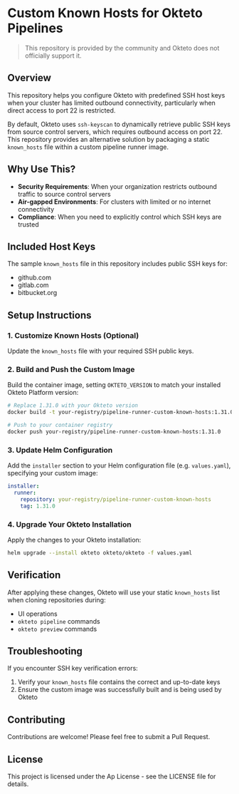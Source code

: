 # Custom Known Hosts for Okteto Pipelines

> This repository is provided by the community and Okteto does not officially support it.

## Overview

This repository helps you configure Okteto with predefined SSH host keys when your cluster has limited outbound connectivity, particularly when direct access to port 22 is restricted.

By default, Okteto uses `ssh-keyscan` to dynamically retrieve public SSH keys from source control servers, which requires outbound access on port 22. This repository provides an alternative solution by packaging a static `known_hosts` file within a custom pipeline runner image.

## Why Use This?

- **Security Requirements**: When your organization restricts outbound traffic to source control servers
- **Air-gapped Environments**: For clusters with limited or no internet connectivity
- **Compliance**: When you need to explicitly control which SSH keys are trusted

## Included Host Keys

The sample `known_hosts` file in this repository includes public SSH keys for:
- github.com
- gitlab.com
- bitbucket.org

## Setup Instructions

### 1. Customize Known Hosts (Optional)

Update the `known_hosts` file with your required SSH public keys.

### 2. Build and Push the Custom Image

Build the container image, setting `OKTETO_VERSION` to match your installed Okteto Platform version:

```bash
# Replace 1.31.0 with your Okteto version
docker build -t your-registry/pipeline-runner-custom-known-hosts:1.31.0 --build-arg=OKTETO_VERSION=1.31.0 .

# Push to your container registry
docker push your-registry/pipeline-runner-custom-known-hosts:1.31.0
```

### 3. Update Helm Configuration

Add the `installer` section to your Helm configuration file (e.g. `values.yaml`), specifying your custom image:

```yaml
installer:
  runner:
    repository: your-registry/pipeline-runner-custom-known-hosts
    tag: 1.31.0
```

### 4. Upgrade Your Okteto Installation

Apply the changes to your Okteto installation:

```bash
helm upgrade --install okteto okteto/okteto -f values.yaml
```

## Verification

After applying these changes, Okteto will use your static `known_hosts` list when cloning repositories during:
- UI operations
- `okteto pipeline` commands
- `okteto preview` commands

## Troubleshooting

If you encounter SSH key verification errors:
1. Verify your `known_hosts` file contains the correct and up-to-date keys
2. Ensure the custom image was successfully built and is being used by Okteto

## Contributing

Contributions are welcome! Please feel free to submit a Pull Request.

## License

This project is licensed under the Ap License - see the LICENSE file for details.
